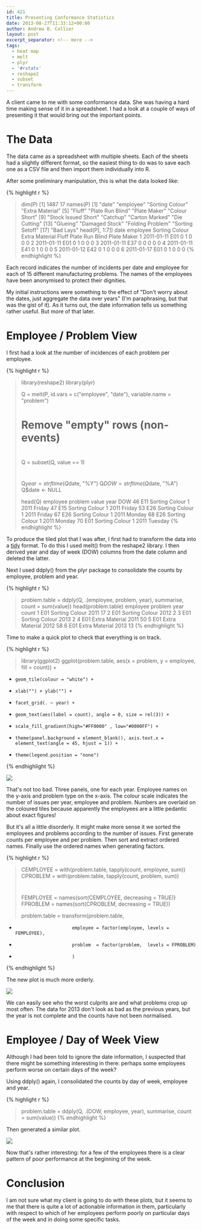 ```yaml
---
id: 421
title: Presenting Conformance Statistics
date: 2013-08-27T11:33:12+00:00
author: Andrew B. Collier
layout: post
excerpt_separator: <!-- more -->
tags:
  - heat map
  - melt
  - plyr
  - '#rstats'
  - reshape2
  - subset
  - transform
---
```

A client came to me with some conformance data. She was having a hard time making sense of it in a spreadsheet. I had a look at a couple of ways of presenting it that would bring out the important points.

# The Data

The data came as a spreadsheet with multiple sheets. Each of the sheets had a slightly different format, so the easiest thing to do was to save each one as a CSV file and then import them individually into R.

After some preliminary manipulation, this is what the data looked like:

{% highlight r %}
> dim(P)
[1] 1487   17
> names(P)
 [1] "date"               "employee"           "Sorting Colour"     "Extra Material"
 [5] "Fluff"              "Plate Run Blind"    "Plate Maker"        "Colour Short"
 [9] "Stock Issued Short" "Catchup"            "Carton Marked"      "Die Cutting"
[13] "Glueing"            "Damaged Stock"      "Folding Problem"    "Sorting Setoff"
[17] "Bad Lays"
> head(P[, 1:7])
        date employee Sorting Colour Extra Material Fluff Plate Run Blind Plate Maker
1 2011-01-11      E01              0              1     0               0           0
2 2011-01-11      E01              0              1     0               0           0
3 2011-01-11      E37              0              0     0               0           0
4 2011-01-11      E41              0              1     0               0           0
5 2011-01-12      E42              0              1     0               0           0
6 2011-01-17      E01              0              1     0               0           0
{% endhighlight %}

Each record indicates the number of incidents per date and employee for each of 15 different manufacturing problems. The names of the employees have been anonymised to protect their dignities.

My initial instructions were something to the effect of "Don't worry about the dates, just aggregate the data over years" (I'm paraphrasing, but that was the gist of it). As it turns out, the date information tells us something rather useful. But more of that later.

# Employee / Problem View

I first had a look at the number of incidences of each problem per employee.

{% highlight r %}
 > library(reshape2)
> library(plyr)
>
> Q = melt(P, id.vars = c("employee", "date"), variable.name = "problem")
> #
> # Remove "empty" rows (non-events)
> #
> Q = subset(Q, value == 1)
> #
> Q$year = strftime(Q$date, "%Y")
> Q$DOW = strftime(Q$date, "%A")
> Q$date &lt;- NULL
>
> head(Q)
   employee        problem value year     DOW
46      E11 Sorting Colour     1 2011  Friday
47      E15 Sorting Colour     1 2011  Friday
53      E26 Sorting Colour     1 2011  Friday
67      E26 Sorting Colour     1 2011  Monday
68      E26 Sorting Colour     1 2011  Monday
70      E01 Sorting Colour     1 2011 Tuesday
{% endhighlight %}

To produce the tiled plot that I was after, I first had to transform the data into a [tidy](http://vita.had.co.nz/papers/tidy-data.pdf)&nbsp;format. To do this I used melt() from the reshape2 library. I then derived year and day of week (DOW) columns from the date column and deleted the latter.

Next I used ddply() from the plyr package to consolidate the counts by employee, problem and year.

{% highlight r %}
> problem.table = ddply(Q, .(employee, problem, year), summarise, count = sum(value))
> head(problem.table)
  employee        problem year count
1      E01 Sorting Colour 2011    17
2      E01 Sorting Colour 2012     2
3      E01 Sorting Colour 2013     2
4      E01 Extra Material 2011    50
5      E01 Extra Material 2012    58
6      E01 Extra Material 2013    13
{% endhighlight %}

Time to make a quick plot to check that everything is on track.

{% highlight r %}
> library(ggplot2)
> ggplot(problem.table, aes(x = problem, y = employee, fill = count)) +
+     geom_tile(colour = "white") +
+     xlab("") + ylab("") +
+     facet_grid(. ~ year) +
+     geom_text(aes(label = count), angle = 0, size = rel(3)) +
+     scale_fill_gradient(high="#FF0000" , low="#0000FF") +
+     theme(panel.background = element_blank(), axis.text.x = element_text(angle = 45, hjust = 1)) +
+     theme(legend.position = "none")
{% endhighlight %}

<img src="{{ site.baseurl }}/static/img/2013/08/heatmap-employee-problem-unsorted.png">

That's not too bad. Three panels, one for each year. Employee names on the y-axis and problem type on the x-axis. The colour scale indicates the number of issues per year, employee and problem. Numbers are overlaid on the coloured tiles because apparently the employees are a little pedantic about exact figures!

But it's all a little disorderly. It might make more sense it we sorted the employees and problems according to the number of issues. First generate counts per employee and per problem. Then sort and extract ordered names. Finally use the ordered names when generating factors.

{% highlight r %}
> CEMPLOYEE = with(problem.table, tapply(count, employee, sum))
> CPROBLEM  = with(problem.table, tapply(count, problem, sum))
> #
> FEMPLOYEE = names(sort(CEMPLOYEE, decreasing = TRUE))
> FPROBLEM  = names(sort(CPROBLEM, decreasing = TRUE))
>
> problem.table = transform(problem.table,
+                          employee = factor(employee, levels = FEMPLOYEE),
+                          problem  = factor(problem,  levels = FPROBLEM)
+                          )
{% endhighlight %}

The new plot is much more orderly.

<img src="{{ site.baseurl }}/static/img/2013/08/heatmap-employee-problem.png">

We can easily see who the worst culprits are and what problems crop up most often. The data for 2013 don't look as bad as the previous years, but the year is not complete and the counts have not been normalised.

# Employee / Day of Week View

Although I had been told to ignore the date information, I suspected that there might be something interesting in there: perhaps some employees perform worse on certain days of the week?

Using ddply() again, I consolidated the counts by day of week, employee and year.

{% highlight r %}
> problem.table = ddply(Q, .(DOW, employee, year), summarise, count = sum(value))
{% endhighlight %}

Then generated a similar plot.

<img src="{{ site.baseurl }}/static/img/2013/08/heatmap-employee-dow1.png">

Now that's rather interesting: for a few of the employees there is a clear pattern of poor performance at the beginning of the week.

# Conclusion

I am not sure what my client is going to do with these plots, but it seems to me that there is quite a lot of actionable information in them, particularly with respect to which of her employees perform poorly on particular days of the week and in doing some specific tasks.
